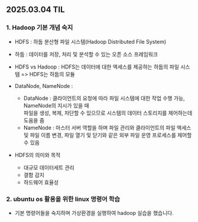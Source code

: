 ## 2025.03.04 TIL
### 1. Hadoop 기본 개념 숙지
- HDFS : 하둡 분산형 파일 시스템(Hadoop Distributed File System)
- 하둡 : 데이터를 저장, 처리 및 분석할 수 있는 오픈 소스 프레임워크

- HDFS vs Hadoop : HDFS는 데이터에 대한 액세스를 제공하는 하둡의 파일 시스템 => HDFS는 하둡의 모듈

- DataNode, NameNode :
  - DataNode : 클라이언트의 요청에 따라 파일 시스템에 대한 작업 수행 가능, NameNode의 지시가 있을 때  
                파일을 생성, 복제, 차단할 수 있으므로 시스템의 데이터 스토리지를 제어하는데 도움을 줌
  - NameNode : 마스터 서버 역할을 하며 파일 관리와 클라이언트의 파일 액세스 및 파일 이름 변경, 파일 열기
                및 닫기와 같은 외부 파일 운영 프로세스를 제어할 수 있음

- HDFS의 의미와 목적
  - 대규모 데이터세트 관리
  - 결함 감지
  - 하드웨어 효율성 

### 2. ubuntu os 활용을 위한 linux 명령어 학습
- 기본 명령어들을 숙지하며 가상환경을 실행하여 hadoop 실습을 했습니다.